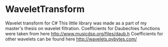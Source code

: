# WaveletTransform
Wavelet transform for C#
This little library was made as a part of my master's thesis on wavelet filtration.
Coefficients for Daubechies functions were taken from here http://www.musicdsp.org/files/daub.h
Coefficients for other wavelets can be found here http://wavelets.pybytes.com/
